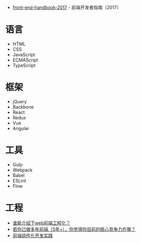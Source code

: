 - [front-end-handbook-2017](https://github.com/xitu/front-end-handbook-2017) - 前端开发者指南（2017）

# 语言
- HTML
- CSS
- JavaScript
- ECMAScript
- TypeScript

# 框架
- jQuery
- Backbone
- React
- Redux
- Vue
- Angular

# 工具
- Gulp
- Webpack
- Babel
- ESLint
- Flow

# 工程
- [谁能介绍下web前端工程化？](https://www.zhihu.com/question/24558375/answer/139490316)
- [若你已做多年前端（5年+），你觉得你目前的核心竞争力在哪？](https://www.zhihu.com/question/53542412/answer/136249818)
- [前端组件化开发实践](http://tech.meituan.com/frontend-component-practice.html)
